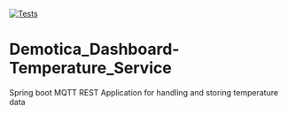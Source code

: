 [![Tests](https://github.com/Rudolfisky/Demotica_Dashboard-Temperature_Service/actions/workflows/maven.yml/badge.svg)](https://github.com/Rudolfisky/Demotica_Dashboard-Temperature_Service/actions/workflows/maven.yml)
# Demotica_Dashboard-Temperature_Service
Spring boot MQTT REST Application for handling and storing temperature data

